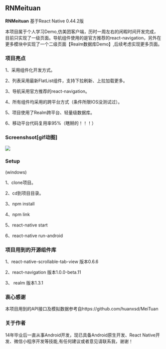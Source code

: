 ## RNMeituan ##

**RNMeituan** 基于React Native 0.44.2版

本项目属于个人学习Demo,仿美团客户端，历时一周左右的闲暇时间开发完成，目前只实现了一级页面。导航组件使用的是官方推荐的react-navigation，另外在更多模块中实现了一个二级页面【Realm数据库Demo】,后续考虑实现更多页面。

### 项目亮点 ###


1、采用组件化开发方式。

2、列表采用最新FlatList组件，支持下拉刷新、上拉加载更多。

3、导航采用官方推荐的react-navigation。

4、所有组件均采用的跨平台方式（条件所限IOS没测试过）。

5、项目使用了Realm跨平台、轻量级数据库。

6、移动平台代码复用率95%（瞎掰的！！！）

### Screenshsot[gif动图] ###
![](https://github.com/lspkenney/RNMeituan/blob/master/screenshot/screenshot.gif)

### Setup ###

(windows)

1、clone项目。

2、cd到项目目录。

3、npm install

4、npm link

5、react-native start

6、react-native run-android


### 项目用到的开源组件库 ###

1、react-native-scrollable-tab-view  版本0.6.6

2、react-navigation  版本1.0.0-beta.11

3、 realm  版本1.3.1

### 衷心感谢 ###
本项目用到的API接口及模拟数据参考自https://github.com/huanxsd/MeiTuan

### 关于作者 ###

14年毕业后一直从事Android开发，现已具备Android原生开发、React Native开发、微信小程序开发等技能,有任何建议或者意见请联系我，谢谢！
